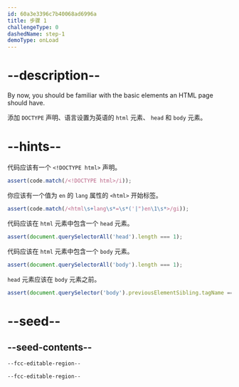 ```yaml
---
id: 60a3e3396c7b40068ad6996a
title: 步骤 1
challengeType: 0
dashedName: step-1
demoType: onLoad
---
```


# --description--

By now, you should be familiar with the basic elements an HTML page should have.

添加 `DOCTYPE` 声明、语言设置为英语的 `html` 元素、 `head` 和 `body` 元素。

# --hints--

代码应该有一个 `<!DOCTYPE html>` 声明。

```js
assert(code.match(/<!DOCTYPE html>/i));
```

你应该有一个值为 `en` 的 `lang` 属性的 `<html>` 开始标签。

```js
assert(code.match(/<html\s+lang\s*=\s*('|")en\1\s*>/gi));
```

代码应该在 `html` 元素中包含一个 `head` 元素。

```js
assert(document.querySelectorAll('head').length === 1);
```

代码应该在 `html` 元素中包含一个 `body` 元素。

```js
assert(document.querySelectorAll('body').length === 1);
```

`head` 元素应该在 `body` 元素之前。

```js
assert(document.querySelector('body').previousElementSibling.tagName === 'HEAD');
```

# --seed--

## --seed-contents--

```html
--fcc-editable-region--

--fcc-editable-region--

```
